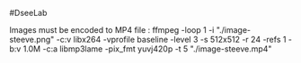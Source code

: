 #DseeLab

Images must be encoded to MP4 file :
ffmpeg -loop 1 -i "./image-steeve.png" -c:v libx264 -vprofile baseline -level 3 -s 512x512 -r 24 -refs 1 -b:v 1.0M -c:a libmp3lame -pix_fmt yuvj420p -t 5 "./image-steeve.mp4"
